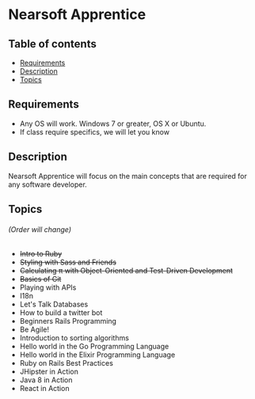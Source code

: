 # Nearsoft Apprentice

## Table of contents

* [Requirements](#requirements)
* [Description](#description)
* [Topics](#topics)

## Requirements

* Any OS will work. Windows 7 or greater, OS X or Ubuntu.
* If class require specifics, we will let you know

## Description
Nearsoft Apprentice will focus on the main concepts that are required for any software developer.

## Topics
###### (Order will change)

* ~~Intro to Ruby~~
* ~~Styling with Sass and Friends~~
* ~~Calculating π with Object-Oriented and Test-Driven Development~~
* ~~Basics of Git~~
* Playing with APIs
* I18n
* Let's Talk Databases
* How to build a twitter bot
* Beginners Rails Programming
* Be Agile!
* Introduction to sorting algorithms
* Hello world in the Go Programming Language
* Hello world in the Elixir Programming Language
* Ruby on Rails Best Practices
* JHipster in Action
* Java 8 in Action
* React in Action
